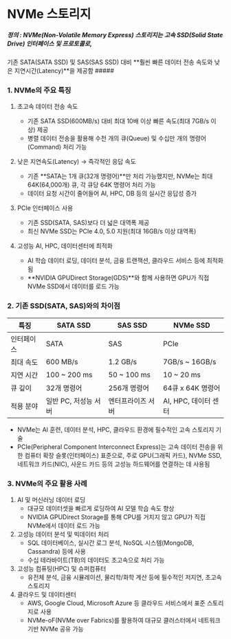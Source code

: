 # NVMe 스토리지 #

##### 정의 : NVMe(Non-Volatile Memory Express) 스토리지는 고속 SSD(Solid State Drive) 인터페이스 및 프로토콜로,
기존 SATA(SATA SSD) 및 SAS(SAS SSD) 대비 **훨씬 빠른 데이터 전송 속도와 낮은 지연시간(Latency)**을 제공함 #####

### 1. NVMe의 주요 특징 ###

  1) 초고속 데이터 전송 속도
     * 기존 SATA SSD(600MB/s) 대비 최대 10배 이상 빠른 속도(최대 7GB/s 이상) 제공
     * 병렬 데이터 전송을 활용해 수천 개의 큐(Queue) 및 수십만 개의 명령어(Command) 처리 가능

  2) 낮은 지연속도(Latency) → 즉각적인 응답 속도
     * 기존 **SATA는 1개 큐(32개 명령어)**만 처리 가능했지만, NVMe는 최대 64K(64,000개) 큐, 각 큐당 64K 명령어 처리 가능
     * 데이터 요청 시간이 줄어들어 AI, HPC, DB 등의 실시간 응답성 증가

  3) PCIe 인터페이스 사용
     * 기존 SSD(SATA, SAS)보다 더 넓은 대역폭 제공
     * 최신 NVMe SSD는 PCIe 4.0, 5.0 지원(최대 16GB/s 이상 대역폭)

  4) 고성능 AI, HPC, 데이터센터에 최적화
     * AI 학습 데이터 로딩, 데이터 분석, 금융 트랜잭션, 클라우드 서비스 등에 최적화됨
     * **NVIDIA GPUDirect Storage(GDS)**와 함께 사용하면 GPU가 직접 NVMe SSD에서 데이터를 로드 가능

### 2. 기존 SSD(SATA, SAS)와의 차이점 ###

| 특징       | SATA SSD            | SAS SSD           | NVMe SSD |
|------------|---------------------|------------------- |-----------|
| 인터페이스 | SATA                | SAS               | PCIe     |
| 최대 속도  | 600 MB/s            | 1.2 GB/s          | 7GB/s ~ 16GB/s |
| 지연 시간  | 100 ~ 200 ms        | 50 ~ 100 ms       | 10 ~ 20 ms |
| 큐 깊이    | 32개 명령어          | 256개 명령어      | 64큐 x 64K 명령어 |
| 적용 분야  | 일반 PC, 저성능 서버 | 엔터프라이즈 서버 | AI, HPC, 데이터 센터 |

* NVMe는 AI 훈련, 데이터 분석, HPC, 클라우드 환경에 필수적인 고속 스토리지 기술
* PCIe(Peripheral Component Interconnect Express)는 고속 데이터 전송을 위한 컴퓨터 확장 슬롯(인터페이스) 표준으로, 주로 GPU(그래픽 카드), NVMe SSD, 네트워크 카드(NIC), 사운드 카드 등의 고성능 하드웨어를 연결하는 데 사용됨

### 3. NVMe의 주요 활용 사례 ###

  1) AI 및 머신러닝 데이터 로딩
     * 대규모 데이터셋을 빠르게 로딩하여 AI 모델 학습 속도 향상
     * NVIDIA GPUDirect Storage를 통해 CPU를 거치지 않고 GPU가 직접 NVMe에서 데이터 로드 가능
  2) 고성능 데이터 분석 및 빅데이터 처리
     * SQL 데이터베이스, 실시간 로그 분석, NoSQL 시스템(MongoDB, Cassandra) 등에 사용
     * 수십 테라바이트(TB)의 데이터도 초고속으로 처리 가능
  3) 고성능 컴퓨팅(HPC) 및 슈퍼컴퓨터
     * 유전체 분석, 금융 시뮬레이션, 물리학/화학 계산 등에 필수적인 저지연, 초고속 스토리지
  4) 클라우드 및 데이터센터
     * AWS, Google Cloud, Microsoft Azure 등 클라우드 서비스에서 표준 스토리지로 사용
     * NVMe-oF(NVMe over Fabrics)를 활용하여 대규모 클러스터에서 네트워크 기반 NVMe 공유 가능

